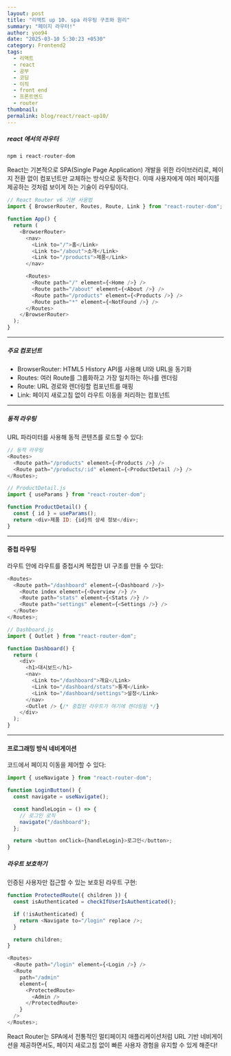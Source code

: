 ```yaml
---
layout: post
title: "리액트 up 10. spa 라우팅 구조와 원리"
summary: "페이지 라우터!"
author: yoo94
date: "2025-03-10 5:30:23 +0530"
category: Frontend2
tags:
  - 리액트
  - react
  - 공부
  - 코딩
  - 이직
  - front end
  - 프론트엔드
  - router
thumbnail:
permalink: blog/react/react-up10/
---
```


##### react 에서의 라우터

```js
npm i react-router-dom
```

React는 기본적으로 SPA(Single Page Application) 개발을 위한 라이브러리로,
페이지 전환 없이 컴포넌트만 교체하는 방식으로 동작한다. 이때 사용자에게 여러 페이지를 제공하는 것처럼 보이게 하는 기술이 라우팅이다.

```js
// React Router v6 기본 사용법
import { BrowserRouter, Routes, Route, Link } from "react-router-dom";

function App() {
  return (
    <BrowserRouter>
      <nav>
        <Link to="/">홈</Link>
        <Link to="/about">소개</Link>
        <Link to="/products">제품</Link>
      </nav>

      <Routes>
        <Route path="/" element={<Home />} />
        <Route path="/about" element={<About />} />
        <Route path="/products" element={<Products />} />
        <Route path="*" element={<NotFound />} />
      </Routes>
    </BrowserRouter>
  );
}
```

---

##### 주요 컴포넌트

- BrowserRouter: HTML5 History API를 사용해 UI와 URL을 동기화
- Routes: 여러 Route를 그룹화하고 가장 일치하는 하나를 렌더링
- Route: URL 경로와 렌더링할 컴포넌트를 매핑
- Link: 페이지 새로고침 없이 라우트 이동을 처리하는 컴포넌트

---

##### 동적 라우팅

URL 파라미터를 사용해 동적 콘텐츠를 로드할 수 있다:

```js
// 동적 라우팅
<Routes>
  <Route path="/products" element={<Products />} />
  <Route path="/products/:id" element={<ProductDetail />} />
</Routes>;

// ProductDetail.js
import { useParams } from "react-router-dom";

function ProductDetail() {
  const { id } = useParams();
  return <div>제품 ID: {id}의 상세 정보</div>;
}
```

---

#### 중첩 라우팅

라우트 안에 라우트를 중첩시켜 복잡한 UI 구조를 만들 수 있다:

```js
<Routes>
  <Route path="/dashboard" element={<Dashboard />}>
    <Route index element={<Overview />} />
    <Route path="stats" element={<Stats />} />
    <Route path="settings" element={<Settings />} />
  </Route>
</Routes>;

// Dashboard.js
import { Outlet } from "react-router-dom";

function Dashboard() {
  return (
    <div>
      <h1>대시보드</h1>
      <nav>
        <Link to="/dashboard">개요</Link>
        <Link to="/dashboard/stats">통계</Link>
        <Link to="/dashboard/settings">설정</Link>
      </nav>
      <Outlet /> {/* 중첩된 라우트가 여기에 렌더링됨 */}
    </div>
  );
}
```

---

#### 프로그래밍 방식 네비게이션

코드에서 페이지 이동을 제어할 수 있다:

```js
import { useNavigate } from "react-router-dom";

function LoginButton() {
  const navigate = useNavigate();

  const handleLogin = () => {
    // 로그인 로직
    navigate("/dashboard");
  };

  return <button onClick={handleLogin}>로그인</button>;
}
```

##### 라우트 보호하기

인증된 사용자만 접근할 수 있는 보호된 라우트 구현:

```js
function ProtectedRoute({ children }) {
  const isAuthenticated = checkIfUserIsAuthenticated();

  if (!isAuthenticated) {
    return <Navigate to="/login" replace />;
  }

  return children;
}

<Routes>
  <Route path="/login" element={<Login />} />
  <Route
    path="/admin"
    element={
      <ProtectedRoute>
        <Admin />
      </ProtectedRoute>
    }
  />
</Routes>;
```

React Router는 SPA에서 전통적인 멀티페이지 애플리케이션처럼 URL 기반 네비게이션을 제공하면서도, 페이지 새로고침 없이 빠른 사용자 경험을 유지할 수 있게 해준다!
